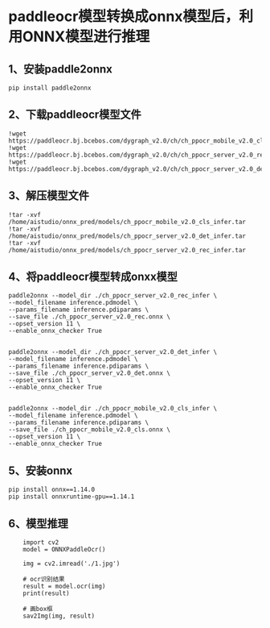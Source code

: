 # paddleocr模型转换成onnx模型后，利用ONNX模型进行推理
## 1、安装paddle2onnx
```angular2html
pip install paddle2onnx
```

## 2、下载paddleocr模型文件
```angular2html
!wget https://paddleocr.bj.bcebos.com/dygraph_v2.0/ch/ch_ppocr_mobile_v2.0_cls_infer.tar
!wget https://paddleocr.bj.bcebos.com/dygraph_v2.0/ch/ch_ppocr_server_v2.0_rec_infer.tar
!wget https://paddleocr.bj.bcebos.com/dygraph_v2.0/ch/ch_ppocr_server_v2.0_det_infer.tar
```
## 3、解压模型文件
```angular2html
!tar -xvf /home/aistudio/onnx_pred/models/ch_ppocr_mobile_v2.0_cls_infer.tar
!tar -xvf /home/aistudio/onnx_pred/models/ch_ppocr_server_v2.0_det_infer.tar
!tar -xvf /home/aistudio/onnx_pred/models/ch_ppocr_server_v2.0_rec_infer.tar
```

## 4、将paddleocr模型转成onxx模型
```angular2html
paddle2onnx --model_dir ./ch_ppocr_server_v2.0_rec_infer \
--model_filename inference.pdmodel \
--params_filename inference.pdiparams \
--save_file ./ch_ppocr_server_v2.0_rec.onnx \
--opset_version 11 \
--enable_onnx_checker True


paddle2onnx --model_dir ./ch_ppocr_server_v2.0_det_infer \
--model_filename inference.pdmodel \
--params_filename inference.pdiparams \
--save_file ./ch_ppocr_server_v2.0_det.onnx \
--opset_version 11 \
--enable_onnx_checker True


paddle2onnx --model_dir ./ch_ppocr_mobile_v2.0_cls_infer \
--model_filename inference.pdmodel \
--params_filename inference.pdiparams \
--save_file ./ch_ppocr_mobile_v2.0_cls.onnx \
--opset_version 11 \
--enable_onnx_checker True
```

## 5、安装onnx
```angular2html
pip install onnx==1.14.0
pip install onnxruntime-gpu==1.14.1
```

## 6、模型推理
```angular2html
    import cv2
    model = ONNXPaddleOcr()

    img = cv2.imread('./1.jpg')

    # ocr识别结果
    result = model.ocr(img)
    print(result)
    
    # 画box框
    sav2Img(img, result)
```